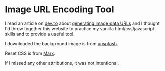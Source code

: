 # Image URL Encoding Tool

I read an article on [dev.to](https://dev.to) about [generating image data URLs](https://dev.to/dcodeyt/how-to-convert-images-to-base64-data-urls-in-javascript-2n3i) and I thought I'd throw together this website to practice my vanilla html/css/javascript skills and to provide a useful tool.

I downloaded the background image is from [unsplash](https://unsplash.com/photos/009elgvBM_A).

Reset CSS is from [Marx](https://mblode.github.io/marx/).

If I missed any other attributions, it was not intentional.

